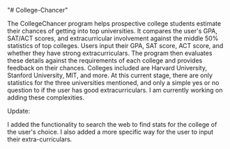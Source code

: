 "# College-Chancer" 

The CollegeChancer program helps prospective college students estimate their chances of getting into top universities. It compares the user's GPA, SAT/ACT scores, and extracurricular involvement against the middle 50% statistics of top colleges. Users input their GPA, SAT score, ACT score, and whether they have strong extracurriculars. The program then evaluates these details against the requirements of each college and provides feedback on their chances. Colleges included are Harvard University, Stanford University, MIT, and more. At this current stage, there are only statistics for the three universities mentioned, and only a simple yes or no question to if the user has good extracurriculars. I am currently working on adding these complexities.

 Update:

 I added the functionality to search the web to find stats for the college of the user's choice. I also added a more specific way for the user to input their extra-curriculars.
